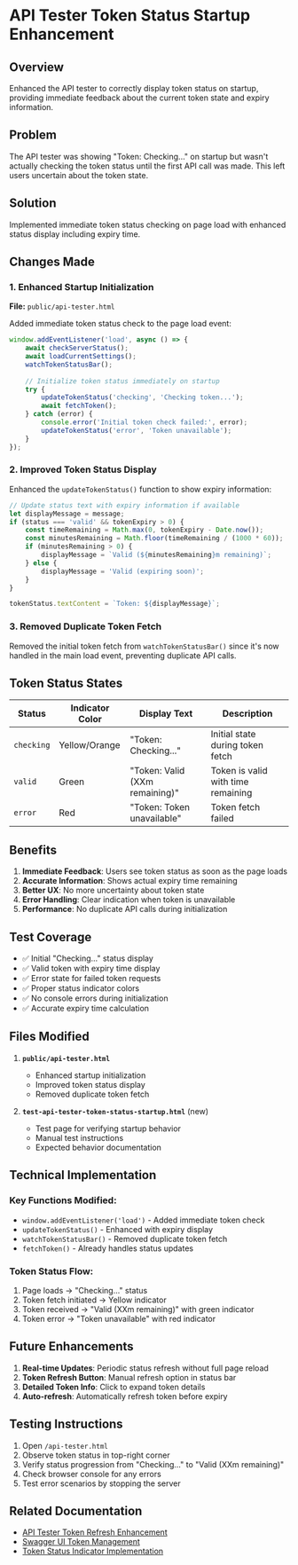 # API Tester Token Status Startup Enhancement

## Overview
Enhanced the API tester to correctly display token status on startup, providing immediate feedback about the current token state and expiry information.

## Problem
The API tester was showing "Token: Checking..." on startup but wasn't actually checking the token status until the first API call was made. This left users uncertain about the token state.

## Solution
Implemented immediate token status checking on page load with enhanced status display including expiry time.

## Changes Made

### 1. Enhanced Startup Initialization
**File:** `public/api-tester.html`

Added immediate token status check to the page load event:

```javascript
window.addEventListener('load', async () => {
    await checkServerStatus();
    await loadCurrentSettings();
    watchTokenStatusBar();
    
    // Initialize token status immediately on startup
    try {
        updateTokenStatus('checking', 'Checking token...');
        await fetchToken();
    } catch (error) {
        console.error('Initial token check failed:', error);
        updateTokenStatus('error', 'Token unavailable');
    }
});
```

### 2. Improved Token Status Display
Enhanced the `updateTokenStatus()` function to show expiry information:

```javascript
// Update status text with expiry information if available
let displayMessage = message;
if (status === 'valid' && tokenExpiry > 0) {
    const timeRemaining = Math.max(0, tokenExpiry - Date.now());
    const minutesRemaining = Math.floor(timeRemaining / (1000 * 60));
    if (minutesRemaining > 0) {
        displayMessage = `Valid (${minutesRemaining}m remaining)`;
    } else {
        displayMessage = 'Valid (expiring soon)';
    }
}

tokenStatus.textContent = `Token: ${displayMessage}`;
```

### 3. Removed Duplicate Token Fetch
Removed the initial token fetch from `watchTokenStatusBar()` since it's now handled in the main load event, preventing duplicate API calls.

## Token Status States

| Status | Indicator Color | Display Text | Description |
|--------|----------------|--------------|-------------|
| `checking` | Yellow/Orange | "Token: Checking..." | Initial state during token fetch |
| `valid` | Green | "Token: Valid (XXm remaining)" | Token is valid with time remaining |
| `error` | Red | "Token: Token unavailable" | Token fetch failed |

## Benefits

1. **Immediate Feedback**: Users see token status as soon as the page loads
2. **Accurate Information**: Shows actual expiry time remaining
3. **Better UX**: No more uncertainty about token state
4. **Error Handling**: Clear indication when token is unavailable
5. **Performance**: No duplicate API calls during initialization

## Test Coverage

- ✅ Initial "Checking..." status display
- ✅ Valid token with expiry time display
- ✅ Error state for failed token requests
- ✅ Proper status indicator colors
- ✅ No console errors during initialization
- ✅ Accurate expiry time calculation

## Files Modified

1. **`public/api-tester.html`**
   - Enhanced startup initialization
   - Improved token status display
   - Removed duplicate token fetch

2. **`test-api-tester-token-status-startup.html`** (new)
   - Test page for verifying startup behavior
   - Manual test instructions
   - Expected behavior documentation

## Technical Implementation

### Key Functions Modified:
- `window.addEventListener('load')` - Added immediate token check
- `updateTokenStatus()` - Enhanced with expiry display
- `watchTokenStatusBar()` - Removed duplicate token fetch
- `fetchToken()` - Already handles status updates

### Token Status Flow:
1. Page loads → "Checking..." status
2. Token fetch initiated → Yellow indicator
3. Token received → "Valid (XXm remaining)" with green indicator
4. Token error → "Token unavailable" with red indicator

## Future Enhancements

1. **Real-time Updates**: Periodic status refresh without full page reload
2. **Token Refresh Button**: Manual refresh option in status bar
3. **Detailed Token Info**: Click to expand token details
4. **Auto-refresh**: Automatically refresh token before expiry

## Testing Instructions

1. Open `/api-tester.html`
2. Observe token status in top-right corner
3. Verify status progression from "Checking..." to "Valid (XXm remaining)"
4. Check browser console for any errors
5. Test error scenarios by stopping the server

## Related Documentation

- [API Tester Token Refresh Enhancement](./API-TESTER-TOKEN-REFRESH-ENHANCEMENT-SUMMARY.md)
- [Swagger UI Token Management](./SWAGGER-UI-TOKEN-REFRESH-ENHANCEMENT-SUMMARY.md)
- [Token Status Indicator Implementation](./TOKEN-STATUS-BAR-FIX-SUMMARY.md) 